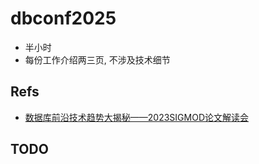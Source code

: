# dbconf2025

- 半小时
- 每份工作介绍两三页, 不涉及技术细节

## Refs
- [数据库前沿技术趋势大揭秘——2023SIGMOD论文解读会](https://www.bilibili.com/video/BV1g94y187tL/)

## TODO